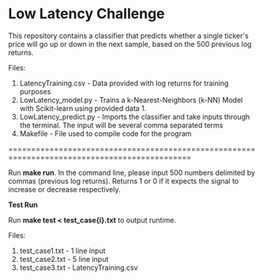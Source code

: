 # Low Latency Challenge

This repository contains a classifier that predicts whether a single ticker's price will go up or down in the next sample, based on the 500 previous log returns.

Files:
1. LatencyTraining.csv - Data provided with log returns for training purposes
2. LowLatency_model.py - Trains a k-Nearest-Neighbors (k-NN) Model with Scikit-learn using provided data 1.
3. LowLatency_predict.py - Imports the classifier and take inputs through the terminal. The input will be several comma separated terms
4. Makefile - File used to compile code for the program

==============================================================================================

Run **make run**. In the command line, please input 500 numbers delimited by commas (previous log returns).
Returns 1 or 0 if it expects the signal to increase or decrease respectively.

**Test Run**

Run **make test < test_case{i}.txt** to output runtime.

Files:
1. test_case1.txt - 1 line input
2. test_case2.txt - 5 line input
3. test_case3.txt - LatencyTraining.csv
